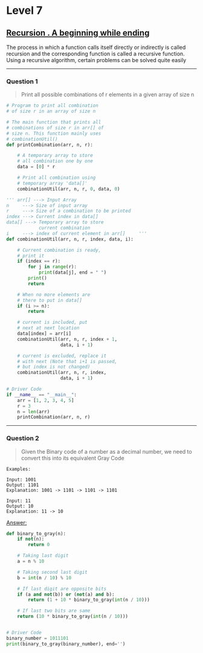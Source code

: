 # Level 7

## <ins> Recursion . A beginning while ending</ins>

The process in which a function calls itself directly or indirectly is called recursion and the corresponding function is called a recursive function. Using a recursive algorithm, certain problems can be solved quite easily

---

### Question 1

> Print all possible combinations of r elements in a given array of size n

```python
# Program to print all combination
# of size r in an array of size n

# The main function that prints all
# combinations of size r in arr[] of
# size n. This function mainly uses
# combinationUtil()
def printCombination(arr, n, r):

    # A temporary array to store
    # all combination one by one
    data = [0] * r

    # Print all combination using
    # temporary array 'data[]'
    combinationUtil(arr, n, r, 0, data, 0)

''' arr[] ---> Input Array
n     ---> Size of input array
r     ---> Size of a combination to be printed
index ---> Current index in data[]
data[] ---> Temporary array to store
            current combination
i     ---> index of current element in arr[]     '''
def combinationUtil(arr, n, r, index, data, i):

    # Current combination is ready,
    # print it
    if (index == r):
        for j in range(r):
            print(data[j], end = " ")
        print()
        return

    # When no more elements are
    # there to put in data[]
    if (i >= n):
        return

    # current is included, put
    # next at next location
    data[index] = arr[i]
    combinationUtil(arr, n, r, index + 1,
                    data, i + 1)

    # current is excluded, replace it
    # with next (Note that i+1 is passed,
    # but index is not changed)
    combinationUtil(arr, n, r, index,
                    data, i + 1)

# Driver Code
if __name__ == "__main__":
    arr = [1, 2, 3, 4, 5]
    r = 3
    n = len(arr)
    printCombination(arr, n, r)
```

---

### Question 2

> Given the Binary code of a number as a decimal number, we need to convert this into its equivalent Gray Code

```
Examples:

Input: 1001
Output: 1101
Explanation: 1001 -> 1101 -> 1101 -> 1101

Input: 11
Output: 10
Explanation: 11 -> 10

```

<ins>Answer:</ins>

```python
def binary_to_gray(n):
    if not(n):
        return 0

    # Taking last digit
    a = n % 10

    # Taking second last digit
    b = int(n / 10) % 10

    # If last digit are opposite bits
    if (a and not(b)) or (not(a) and b):
        return (1 + 10 * binary_to_gray(int(n / 10)))

    # If last two bits are same
    return (10 * binary_to_gray(int(n / 10)))


# Driver Code
binary_number = 1011101
print(binary_to_gray(binary_number), end='')
```
